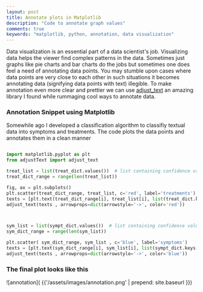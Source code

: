 ```yaml
---
layout: post
title: Annotate plots in Matplotlib 
description: "Code to annotate graph values"
comments: true
keywords: "matplotlib, python, annotation, data visualization"
---
```


Data visualization is an essential part of a data scientist's job. Visualizing data helps the viewer find complex patterns in the data. Sometimes just graphs
like pie charts and bar charts do the jobs but sometimes one does feel a need of annotating data points. You may stumble upon cases where data points are very close to each other in such situations it becomes annotating data  (signifying data points with text) illegible. To make annotation even more clear and prettier we can use [adjust_text](https://github.com/Phlya/adjustText ) an amazing library I found while rummaging cool ways to annotate data.

### Annotation Snippet using Matplotlib

Somewhile ago I developed a classification algorithm to classifiy textual data into symptoms and treatments. The code plots the data points and
annotates them in a clean manner

```python

import matplotlib.pyplot as plt
from adjustText import adjust_text

treat_list = list(treat_dict.values())  # list containing confidence value of a text being treatment
treat_dict_range = range(len(treat_list))

fig, ax = plt.subplots()
plt.scatter(treat_dict_range, treat_list, c='red', label='treatments')
texts = [plt.text(treat_dict_range[i], treat_list[i], list(treat_dict.keys())[i]) for i in range(len(treat_list))]
adjust_text(texts , arrowprops=dict(arrowstyle='->', color='red'))



sym_list = list(sympt_dict.values())  # list containing confidence value of a text being symptom
sym_dict_range = range(len(sym_list))

plt.scatter( sym_dict_range, sym_list , c='blue', label='symptoms')
texts = [plt.text(sym_dict_range[i], sym_list[i], list(sympt_dict.keys())[i]) for i in range(len(sym_list))]
adjust_text(texts , arrowprops=dict(arrowstyle='->', color='blue'))


```


### The final plot looks like this


![annotation]( {{'/assets/images/annotation.png' | prepend: site.baseurl }})